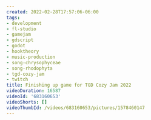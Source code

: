 ```yaml
---
created: 2022-02-28T17:57:06-06:00
tags:
- development
- fl-studio
- gamejam
- gdscript
- godot
- hooktheory
- music-production
- song-chrysophyceae
- song-rhodophyta
- tgd-cozy-jam
- twitch
title: Finishing up game for TGD Cozy Jam 2022
videoDuration: 16587
videoId: '683160653'
videoShorts: []
videoThumbId: /videos/683160653/pictures/1578460147
---
```

